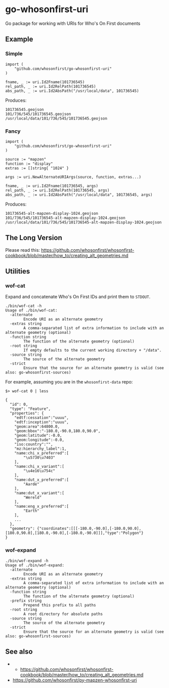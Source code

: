 # go-whosonfirst-uri

Go package for working with URIs for Who's On First documents

## Example

### Simple

```
import (
	"github.com/whosonfirst/go-whosonfirst-uri"
)

fname, _ := uri.Id2Fname(101736545)
rel_path, _ := uri.Id2RelPath(101736545)
abs_path, _ := uri.Id2AbsPath("/usr/local/data", 101736545)
```

Produces:

```
101736545.geojson
101/736/545/101736545.geojson
/usr/local/data/101/736/545/101736545.geojson
```

### Fancy

```
import (
	"github.com/whosonfirst/go-whosonfirst-uri"
)

source := "mapzen"
function := "display"
extras := []string{ "1024" }

args := uri.NewAlternateURIArgs(source, function, extras...)

fname, _ := uri.Id2Fname(101736545, args)
rel_path, _ := uri.Id2RelPath(101736545, args)
abs_path, _ := uri.Id2AbsPath("/usr/local/data", 101736545, args)
```

Produces:

```
101736545-alt-mapzen-display-1024.geojson
101/736/545/101736545-alt-mapzen-display-1024.geojson
/usr/local/data/101/736/545/101736545-alt-mapzen-display-1024.geojson
```

## The Long Version

Please read this: https://github.com/whosonfirst/whosonfirst-cookbook/blob/master/how_to/creating_alt_geometries.md

## Utilities

### wof-cat

Expand and concatenate Who's On First IDs and print them to `STDOUT`.

```
./bin/wof-cat -h
Usage of ./bin/wof-cat:
  -alternate
    	Encode URI as an alternate geometry
  -extras string
    	A comma-separated list of extra information to include with an alternate geometry (optional)
  -function string
    	The function of the alternate geometry (optional)
  -root string
    	If empty defaults to the current working directory + "/data".
  -source string
    	The source of the alternate geometry
  -strict
    	Ensure that the source for an alternate geometry is valid (see also: go-whosonfirst-sources)
```

For example, assuming you are in the `whosonfirst-data` repo:

```
$> wof-cat 0 | less

{
  "id": 0,
  "type": "Feature",
  "properties": {
    "edtf:cessation":"uuuu",
    "edtf:inception":"uuuu",
    "geom:area":64800.0,
    "geom:bbox":"-180.0,-90.0,180.0,90.0",
    "geom:latitude":-0.0,
    "geom:longitude":-0.0,
    "iso:country":"",
    "mz:hierarchy_label":1,
    "name:chi_x_preferred":[
        "\u5730\u7403"
    ],
    "name:chi_x_variant":[
        "\u4e16\u754c"
    ],
    "name:dut_x_preferred":[
        "Aarde"
    ],
    "name:dut_x_variant":[
        "Wereld"
    ],
    "name:eng_x_preferred":[
        "Earth"
    ],
    ...
  },
  "geometry": {"coordinates":[[[-180.0,-90.0],[-180.0,90.0],[180.0,90.0],[180.0,-90.0],[-180.0,-90.0]]],"type":"Polygon"}
}
```

### wof-expand

```
./bin/wof-expand -h
Usage of ./bin/wof-expand:
  -alternate
    	Encode URI as an alternate geometry
  -extras string
    	A comma-separated list of extra information to include with an alternate geometry (optional)
  -function string
    	The function of the alternate geometry (optional)
  -prefix string
    	Prepend this prefix to all paths
  -root string
    	A root directory for absolute paths
  -source string
    	The source of the alternate geometry
  -strict
    	Ensure that the source for an alternate geometry is valid (see also: go-whosonfirst-sources)
```

## See also

* * https://github.com/whosonfirst/whosonfirst-cookbook/blob/master/how_to/creating_alt_geometries.md
* https://github.com/whosonfirst/py-mapzen-whosonfirst-uri
